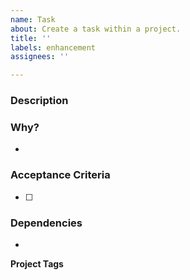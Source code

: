 ```yaml
---
name: Task
about: Create a task within a project.
title: ''
labels: enhancement
assignees: ''

---
```


### Description

> 

### Why?

- 

### Acceptance Criteria 

- [ ]

### Dependencies

-

**Project Tags**

#
